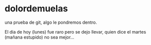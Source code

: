 # dolordemuelas
una prueba de git, algo le pondremos dentro.

El dia de hoy (lunes) fue raro pero se dejo llevar, quien dice el martes (mañana estupido) no sea mejor...
